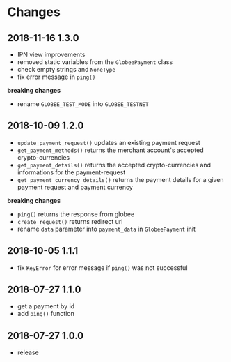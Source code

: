 # Changes

## 2018-11-16 1.3.0
- IPN view improvements
- removed static variables from the `GlobeePayment` class
- check empty strings and `NoneType`
- fix error message in `ping()`

**breaking changes**
- rename `GLOBEE_TEST_MODE` into `GLOBEE_TESTNET`

## 2018-10-09 1.2.0
- `update_payment_request()` updates an existing payment request 
- `get_payment_methods()` returns the merchant account's accepted crypto-currencies
- `get_payment_details()` returns the accepted crypto-currencies and informations for the payment-request
- `get_payment_currency_details()` returns the payment details for a given payment request and payment currency

**breaking changes**

- `ping()` returns the response from globee
- `create_request()` returns redirect url
- rename `data` parameter into `payment_data` in `GlobeePayment` init

## 2018-10-05 1.1.1
- fix `KeyError` for error message if `ping()` was not successful 

## 2018-07-27 1.1.0
- get a payment by id
- add `ping()` function

## 2018-07-27 1.0.0
- release